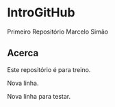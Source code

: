 # IntroGitHub
Primeiro Repositório
Marcelo Simão

## Acerca
Este repositório é para treino.

Nova linha.

Nova linha para testar.

